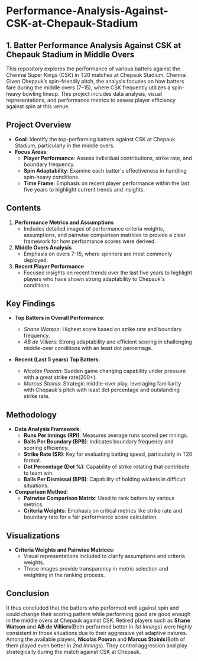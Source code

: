# Performance-Analysis-Against-CSK-at-Chepauk-Stadium


## 1. Batter Performance Analysis Against CSK at Chepauk Stadium in Middle Overs

This repository explores the performance of various batters against the Chennai Super Kings (CSK) in T20 matches at Chepauk Stadium, Chennai. Given Chepauk’s spin-friendly pitch, the analysis focuses on how batters fare during the middle overs (7–15), where CSK frequently utilizes a spin-heavy bowling lineup. This project includes data analysis, visual representations, and performance metrics to assess player efficiency against spin at this venue.

## Project Overview
- **Goal**: Identify the top-performing batters against CSK at Chepauk Stadium, particularly in the middle overs.
- **Focus Areas**:
  - **Player Performance**: Assess individual contributions, strike rate, and boundary frequency.
  - **Spin Adaptability**: Examine each batter's effectiveness in handling spin-heavy conditions.
  - **Time Frame**: Emphasis on recent player performance within the last five years to highlight current trends and insights.

## Contents
1. **Performance Metrics and Assumptions**  
   - Includes detailed images of performance criteria weights, assumptions, and pairwise comparison matrices to provide a clear framework for how performance scores were derived.
2. **Middle Overs Analysis**  
   - Emphasis on overs 7-15, where spinners are most commonly deployed.
3. **Recent Player Performance**  
   - Focused insights on recent trends over the last five years to highlight players who have shown strong adaptability to Chepauk's conditions.

## Key Findings
- **Top Batters in Overall Performance**:
  - *Shane Watson*: Highest score based on strike rate and boundary frequency.
  - *AB de Villiers*: Strong adaptability and efficient scoring in challenging middle-over conditions with an least dot percentage.
  
- **Recent (Last 5 years) Top Batters**:
  - *Nicolas Pooran*: Sudden game changing capability under pressure with a great strike rate(200+).
  - *Marcus Stoinis*: Strategic middle-over play, leveraging familiarity with Chepauk's pitch with least dot percentage and outstanding strike rate.
  
## Methodology
- **Data Analysis Framework**:
  - **Runs Per innings (RPI)**: Measures average runs scored per innings.
  - **Balls Per Boundary (BPB)**: Indicates boundary frequency and scoring efficiency.
  - **Strike Rate (SR)**: Key for evaluating batting speed, particularly in T20 format.
  - **Dot Percentage (Dot %)**: Capability of strike rotating that contribute to team win.
  - **Balls Per Dismissal (BPB)**: Capability of holding wickets in difficult situations.
- **Comparison Method**: 
  - **Pairwise Comparison Matrix**: Used to rank batters by various metrics.
  - **Criteria Weights**: Emphasis on critical metrics like strike rate and boundary rate for a fair performance score calculation.

## Visualizations
- **Criteria Weights and Pairwise Matrices**: 
  - Visual representations included to clarify assumptions and criteria weights.
  - These images provide transparency in metric selection and weighting in the ranking process.

## Conclusion
It thus concluded that the batters who performed well against spin and could change their scoring pattern while performing good are good enough in the middle overs at Chepauk against CSK. Retired players such as **Shane Watson** and **AB de Villiers**(Both performed better in *1st Innings*) were highly consistent in those situations due to their aggressive yet adaptive natures. Among the available players, **Nicolas Pooran** and **Marcus Stoinis**(Both of them played even better in *2nd Innings*). They control aggression and play strategically during the match against CSK at Chepauk.

